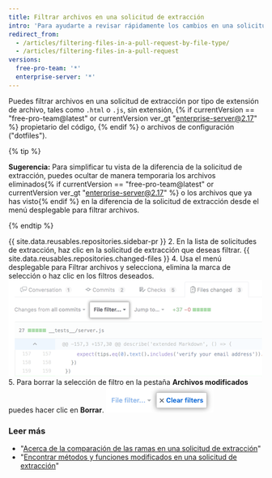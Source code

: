 ```yaml
---
title: Filtrar archivos en una solicitud de extracción
intro: 'Para ayudarte a revisar rápidamente los cambios en una solicitud de extracción grande, puedes filtrar los archivos modificados.'
redirect_from:
  - /articles/filtering-files-in-a-pull-request-by-file-type/
  - /articles/filtering-files-in-a-pull-request
versions:
  free-pro-team: '*'
  enterprise-server: '*'
---
```


Puedes filtrar archivos en una solicitud de extracción por tipo de extensión de archivo, tales como  `.html` o `.js`, sin extensión, {% if currentVersion == "free-pro-team@latest" or currentVersion ver_gt "enterprise-server@2.17" %} propietario del código, {% endif %} o archivos de configuración ("dotfiles").

{% tip %}

**Sugerencia:** Para simplificar tu vista de la diferencia de la solicitud de extracción, puedes ocultar de manera temporaria los archivos eliminados{% if currentVersion == "free-pro-team@latest" or currentVersion ver_gt "enterprise-server@2.17" %} o los archivos que ya has visto{% endif %} en la diferencia de la solicitud de extracción desde el menú desplegable para filtrar archivos.

{% endtip %}

{{ site.data.reusables.repositories.sidebar-pr }}
2. En la lista de solicitudes de extracción, haz clic en la solicitud de extracción que deseas filtrar.
{{ site.data.reusables.repositories.changed-files }}
4. Usa el menú desplegable para Filtrar archivos y selecciona, elimina la marca de selección o haz clic en los filtros deseados. ![Opción Filtrar archivos sobre la diferencia de la solicitud de extracción](/assets/images/help/pull_requests/file-filter-option.png)
5. Para borrar la selección de filtro en la pestaña **Archivos modificados** puedes hacer clic en **Borrar**. ![Borrar selección de filtro de archivo](/assets/images/help/pull_requests/clear-file-filter.png)

### Leer más

- "[Acerca de la comparación de las ramas en una solicitud de extracción](/articles/about-comparing-branches-in-pull-requests)"
- "[Encontrar métodos y funciones modificados en una solicitud de extracción](/articles/finding-changed-methods-and-functions-in-a-pull-request)"
